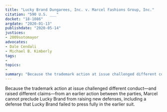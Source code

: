 ```yaml
---
title: "Lucky Brand Dungarees, Inc. v. Marcel Fashions Group, Inc."
citation: "590 U.S. ___"
docket: "18-1086"
argdate: "2020-01-13"
publishdate: "2020-05-14"
justices:
- 2009sotomayor
advocates:
- Dale Cendali
- Michael B. Kimberly
tags:
- 
topics:
- 
summary: "Because the trademark action at issue challenged different conduct—and raised different claims—from an earlier action between the parties, Marcel cannot preclude Lucky Brand from raising new defenses, including a defense that Lucky Brand failed to press fully in the earlier suit."
---
```

Because the trademark action at issue challenged different conduct—and raised different claims—from an earlier action between the parties, Marcel cannot preclude Lucky Brand from raising new defenses, including a defense that Lucky Brand failed to press fully in the earlier suit.
